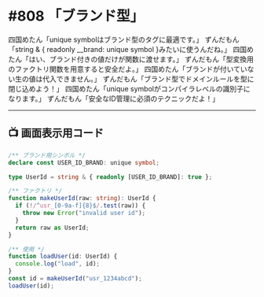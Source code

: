# #808 「ブランド型」

四国めたん「unique symbolはブランド型のタグに最適です。」
ずんだもん「string & { readonly __brand: unique symbol }みたいに使うんだね。」
四国めたん「はい、ブランド付きの値だけが関数に渡せます。」
ずんだもん「型変換用のファクトリ関数を用意すると安全だよ。」
四国めたん「ブランドが付いていない生の値は代入できません。」
ずんだもん「ブランド型でドメインルールを型に閉じ込めよう！」
四国めたん「unique symbolがコンパイラレベルの識別子になります。」
ずんだもん「安全なID管理に必須のテクニックだよ！」

---

## 📺 画面表示用コード

```typescript
/** ブランド用シンボル */
declare const USER_ID_BRAND: unique symbol;

type UserId = string & { readonly [USER_ID_BRAND]: true };

/** ファクトリ */
function makeUserId(raw: string): UserId {
  if (!/^usr_[0-9a-f]{8}$/.test(raw)) {
    throw new Error("invalid user id");
  }
  return raw as UserId;
}

/** 使用 */
function loadUser(id: UserId) {
  console.log("load", id);
}
const id = makeUserId("usr_1234abcd");
loadUser(id);
```
